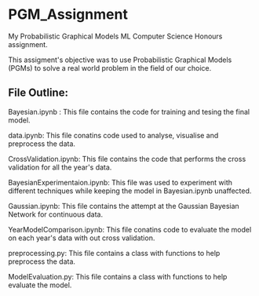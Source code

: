 # PGM_Assignment
My Probabilistic Graphical Models ML Computer Science Honours assignment. 

This assigment's objective was to use Probabilistic Graphical Models (PGMs) to solve a real world problem in the field of our choice.

## File Outline:

Bayesian.ipynb : This file contains the code for training and tesing the final model.  

data.ipynb: This file conatins code used to analyse, visualise and preprocess the data.  

CrossValidation.ipynb: This file contains the code that performs the cross validation for all the year's data.  

BayesianExperimentaion.ipynb: This file was used to experiment with different techniques while keeping the model in Bayesian.ipynb unaffected.  

Gaussian.ipynb: This file contains the attempt at the Gaussian Bayesian Network for continuous data.  

YearModelComparison.ipynb: This file conatins code to evaluate the model on each year's data with out cross validation.  

preprocessing.py: This file contains a class with functions to help preprocess the data.  

ModelEvaluation.py: This file contains a class with functions to help evaluate the model.  


